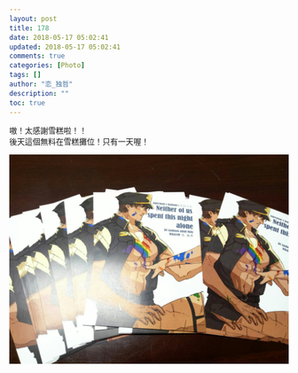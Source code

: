 ```yaml
---
layout: post
title: 178
date: 2018-05-17 05:02:41
updated: 2018-05-17 05:02:41
comments: true
categories: [Photo]
tags: []
author: "恋_独哲"
description: ""
toc: true
---
```


<p dir="ltr"  >嗷！太感謝雪糕啦！！<br />後天這個無料在雪糕攤位！只有一天喔！</p>

![](https://raw.githubusercontent.com/alicewish/maple50821/master/img_YW5MWVN1NEpoZFdzSzJpNVp1N3JVSjNiODlLczBIeHhJTlJCRFZDNGxscTBMZkZrZnhuYUVRPT0.jpg)